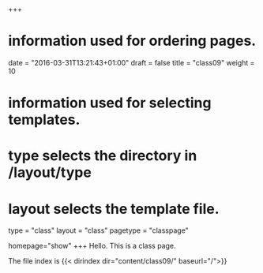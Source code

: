 +++
# information used for ordering pages.
date = "2016-03-31T13:21:43+01:00"
draft = false
title = "class09"
weight = 10

# information used for selecting templates.
# type selects the directory in /layout/type
# layout selects the template file.

type   = "class"
layout = "class"
pagetype = "classpage"

homepage="show"
+++
Hello.
This is a class page.

The file index is 
{{< dirindex dir="content/class09/" baseurl="/">}}
